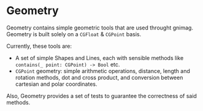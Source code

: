 # Geometry

Geometry contains simple geometric tools that are used throught gnimag. Geometry is built solely on a `CGFloat` & `CGPoint` basis.

Currently, these tools are:

- A set of simple Shapes and Lines, each with sensible methods like `contains(_ point: CGPoint) -> Bool` etc.
- `CGPoint` geometry: simple arithmetic operations, distance, length and rotation methods, dot and cross product, and conversion between cartesian and polar coordinates.

Also, Geometry provides a set of tests to guarantee the correctness of said methods.